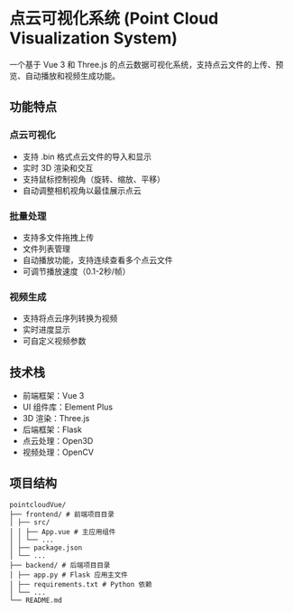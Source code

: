# 点云可视化系统 (Point Cloud Visualization System)

一个基于 Vue 3 和 Three.js 的点云数据可视化系统，支持点云文件的上传、预览、自动播放和视频生成功能。

## 功能特点

### 点云可视化
- 支持 .bin 格式点云文件的导入和显示
- 实时 3D 渲染和交互
- 支持鼠标控制视角（旋转、缩放、平移）
- 自动调整相机视角以最佳展示点云

### 批量处理
- 支持多文件拖拽上传
- 文件列表管理
- 自动播放功能，支持连续查看多个点云文件
- 可调节播放速度（0.1-2秒/帧）

### 视频生成
- 支持将点云序列转换为视频
- 实时进度显示
- 可自定义视频参数

## 技术栈

- 前端框架：Vue 3
- UI 组件库：Element Plus
- 3D 渲染：Three.js
- 后端框架：Flask
- 点云处理：Open3D
- 视频处理：OpenCV

## 项目结构
```
pointcloudVue/
├── frontend/ # 前端项目目录
│ ├── src/
│ │ ├── App.vue # 主应用组件
│ │ └── ...
│ ├── package.json
│ └── ...
├── backend/ # 后端项目目录
│ ├── app.py # Flask 应用主文件
│ ├── requirements.txt # Python 依赖
│ └── ...
└── README.md
```
